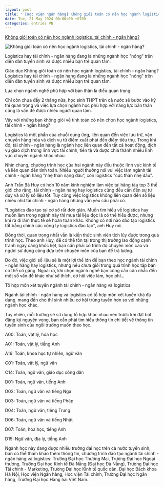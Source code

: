 ```yaml
---
layout: post
title: " [Học viện ngân hàng] Không giỏi toán có nên học ngành logistics, tài chính - ngân hàng?"
date: Tue, 21 May 2024 00:00:00 +0700
categories: entries VN
---
```

[Không giỏi toán có nên học ngành logistics, tài chính - ngân hàng?](https://baohaiduong.vn/khong-gioi-toan-co-nen-hoc-nganh-logistics-tai-chinh-ngan-hang-382202.html)

![Không giỏi toán có nên học ngành logistics, tài chính - ngân hàng?](https://bhd.1cdn.vn/2024/05/20/cdn-i.vtcnews.vn-upload-2024-05-13-_580-202403231158242-1-15242261.jpg)

Logistics hay tài chính - ngân hàng đang là những ngành học "nóng" trên diễn đàn tuyển sinh và được nhiều bạn trẻ quan tâm.

Giáo dục Không giỏi toán có nên học ngành logistics, tài chính - ngân hàng? Logistics hay tài chính - ngân hàng đang là những ngành học "nóng" trên diễn đàn tuyển sinh và được nhiều bạn trẻ quan tâm.

Lựa chọn ngành nghề phù hợp với bản thân là điều quan trọng

Chỉ còn chưa đầy 2 tháng nữa, học sinh THPT trên cả nước sẽ bước vào kỳ thi quan trọng và việc lựa chọn ngành học phù hợp với năng lực bản thân cũng là vấn đề được nhiều người quan tâm.

Vậy với những bạn không giỏi về tính toán có nên chọn học ngành logistics, tài chính - ngân hàng?



Logistics là một phần của chuỗi cung ứng, liên quan đến việc lưu trữ, vận chuyển hàng hóa và dịch vụ từ điểm xuất phát đến điểm tiêu thụ. Trong khi đó, tài chính - ngân hàng là ngành học liên quan đến tất cả hoạt động, dịch vụ giao dịch trong lĩnh vực tài chính, tiền tệ và được chia thành nhiều lĩnh vực chuyên ngành khác nhau.

Nhìn chung, chương trình học của hai ngành này đều thuộc lĩnh vực kinh tế và liên quan đến tính toán. Nhiều người thường nói vui việc làm ngành tài chính - ngân hàng "nhẹ thân nặng đầu", còn logistics "cực thân nhẹ đầu".

Anh Trần Bá Huy có hơn 10 năm kinh nghiệm làm việc tại hãng tàu top 3 thế giới cho rằng, tài chính - ngân hàng hay logistics cũng đều cần đến sự tư duy và xử lý số liệu tốt. Tuy công việc logistics không liên quan đến số liệu nhiều như tài chính - ngân hàng nhưng vẫn yêu cầu phải có.

"Logistics đào tạo tại cơ sở rất đơn giản. Muốn tìm hiểu về logistics hay muốn làm trong ngành này thì mua tài liệu đọc là có thể hiểu được, nhưng khi ra đi làm thực tế sẽ hoàn toàn khác. Không có nơi nào đào tạo logistics tốt bằng chính các công ty logistics đào tạo", anh Huy nói.

Đồng thời, quan trọng nhất vẫn là kiến thức sinh viên tích lũy được trong quá trình học. Theo anh Huy, để có thể tồn tại trong thị trường lao động cạnh tranh ngày càng khốc liệt, bạn cần phải có trình độ chuyên môn cao và người sử dụng cũng dựa trên chuyên môn của bạn để trả lương.

Do đó, việc giỏi số liệu sẽ là một lợi thế lớn để bạn theo học ngành tài chính - ngân hàng hay logistics, nhưng nếu chưa giỏi trong quá trình học tập bạn có thể cố gắng. Ngoài ra, khi chọn ngành nghề bạn cũng cần cân nhắc đến một số vấn đề khác như sở thích, cơ hội việc làm, học phí...

Tổ hợp môn xét tuyển ngành tài chính - ngân hàng và logistics

Ngành tài chính - ngân hàng và logistics có tổ hợp môn xét tuyển khá đa dạng, mang đến cho thí sinh nhiều cơ hội trúng tuyển hơn so với những ngành học khác.

Tuy nhiên, mỗi trường sẽ sử dụng tổ hợp khác nhau nên trước khi đặt bút đăng ký nguyện vọng, bạn cần phải tìm hiểu thông tin chi tiết về thông tin tuyển sinh của ngôi trường muốn theo học.

A00: Toán, vật lý, hóa học

A01: Toán, vật lý, tiếng Anh

A16: Toán, khoa học tự nhiên, ngữ văn

C01: Toán, vật lý, ngữ văn

C14: Toán, ngữ văn, giáo dục công dân

D01: Toán, ngữ văn, tiếng Anh

D02: Toán, ngữ văn và tiếng Nga

D03: Toán, ngữ văn và tiếng Pháp

D04: Toán, ngữ văn, tiếng Trung

D06: Toán, ngữ văn và tiếng Nhật

D07: Toán, hóa học, tiếng Anh

D15: Ngữ văn, địa lý, tiếng Anh

Ngành học này đang được nhiều trường đại học trên cả nước tuyển sinh, bạn có thể tham khảo thêm thông tin, chương trình đào tạo ngành tài chính - ngân hàng và logistics: Trường Đại học Thương Mại, Trường Đại học Ngoại thương, Trường Đại học Kinh tế Đà Nẵng (Đại học Đà Nẵng), Trường Đại học Tài chính - Marketing, Trường Đại học Kinh tế quốc dân, Đại học Bách khoa Hà Nội, Học viện Ngân hàng, Học viện Tài chính, Trường Đại học Ngân hàng, Trường Đại học Hàng hải Việt Nam.

